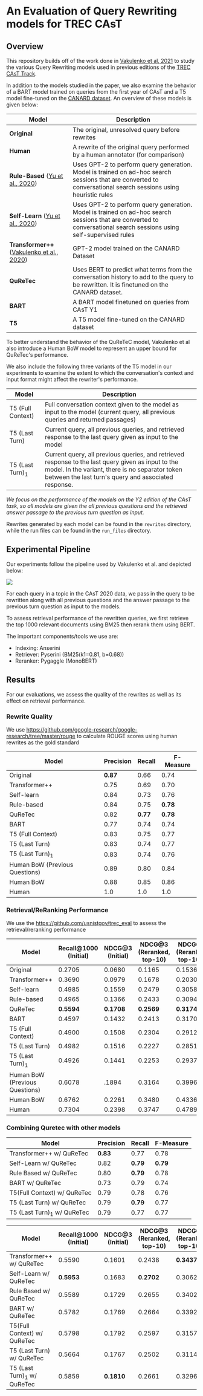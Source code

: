 # An Evaluation of Query Rewriting models for TREC CAsT

## Overview

This repository builds off of the work done in [Vakulenko et al, 2021](https://arxiv.org/abs/2101.07382) to study the various Query Rewriting models used in previous editions of the [TREC CAsT Track](http://www.treccast.ai/).

In addition to the models studied in the paper, we also examine the behavior of a BART model trained on queries from the first year of CAsT and a T5 model fine-tuned on the [CANARD dataset](http://users.umiacs.umd.edu/~jbg/docs/2019_emnlp_sequentialqa.pdf). An overview of these models is given below:


|Model |Description |
|-|-|
|**Original**|The original, unresolved query before rewrites|
|**Human**|A rewrite of the original query performed by a human annotator (for comparison)|
|**Rule-Based** ([Yu et al., 2020](https://arxiv.org/abs/2006.05009))|Uses GPT-2 to perform query generation. Model is trained on ad-hoc search sessions that are converted to conversational search sessions using heuristic rules|
|**Self-Learn** ([Yu et al., 2020](https://arxiv.org/abs/2006.05009))|Uses GPT-2 to perform query generation. Model is trained on ad-hoc search sessions that are converted to conversational search sessions using self-supervised rules|
|**Transformer++** ([Vakulenko et al., 2020](https://arxiv.org/pdf/2004.14652.pdf))|GPT-2 model trained on the CANARD Dataset|
|**QuReTec**|Uses BERT to predict what terms from the conversation history to add to the query to be rewritten. It is finetuned on the CANARD dataset.|
|**BART**|A BART model finetuned on queries from CAsT Y1|
|**T5**|A T5 model fine-tuned on the CANARD dataset|

To better understand the behavior of the QuReTeC model, Vakulenko et al also introduce a Human BoW model to represent an upper bound for QuReTec's performance.

We also include the following three variants of the T5 model in our experiments to examine the extent to which the conversation's context and input format might affect the rewriter's performance.

|Model|Description|
|-|-|
|T5 (Full Context)|Full conversation context given to the model as input to the model (current query, all previous queries and returned passages)|
|T5 (Last Turn)|Current query, all previous queries, and retrieved response to the last query given as input to the model|
|T5 (Last Turn)<sub>1</sub>|Current query, all previous queries, and retrieved response to the last query given as input to the model. In the variant, there is no separator token between the last turn's query and associated response.|

*We focus on the performance of the models on the Y2 edition of the CAsT task, so all models are given the all previous questions and the retrieved answer passage to the previous turn question as input.*

Rewrites generated by each model can be found in the `rewrites` directory, while the run files can be found in the `run_files` directory.

## Experimental Pipeline

Our experiments follow the pipeline used by Vakulenko et al. and depicted below:

![](https://i.imgur.com/q8aKvCi.png)

For each query in a topic in the CAsT 2020 data, we pass in the query to be rewritten along with all previous questions and the answer passage to the previous turn question as input to the models.

To assess retrieval performance of the rewritten queries, we first retrieve the top 1000 relevant documents using BM25 then rerank them using BERT.

The important components/tools we use are:

* Indexing: Anserini
* Retriever: Pyserini (BM25(k1=0.81, b=0.68))
* Reranker: Pygaggle (MonoBERT)


## Results

For our evaluations, we assess the quality of the rewrites as well as its effect on retrieval performance.

### Rewrite Quality

We use https://github.com/google-research/google-research/tree/master/rouge to calculate ROUGE scores using human rewrites as the gold standard

| Model | Precision | Recall | F-Measure|
| -------- | -------- | -------- |-----|
| Original| **0.87** |0.66|0.74|
| Transformer++ |0.75|0.69|0.70|
| Self-learn |0.84|0.73|0.76|
| Rule-based|0.84|0.75|**0.78**|
| QuReTec |0.82|**0.77**|**0.78**|
| BART |0.77|0.74|0.74|
| T5 (Full Context) |0.83|0.75|0.77|
| T5 (Last Turn) |0.83|0.74|0.77|
| T5 (Last Turn)<sub>1</sub> |0.83|0.74|0.76|
| Human BoW (Previous Questions) |0.89|0.80|0.84|
| Human BoW |0.88|0.85|0.86|
| Human|1.0|1.0|1.0|

### Retrieval/ReRanking Performance

We use the https://github.com/usnistgov/trec_eval to assess the retrieval/reranking performance

| Model | Recall@1000 (Initial) | NDCG@3 (Initial) |NDCG@3 (Reranked, top-10) |NDCG@3 (Reranked, top-100)|
| -------- | -------- | -------- |-----|---|
| Original| 0.2705 |0.0680|0.1165|0.1536|
| Transformer++ |0.3690|0.0979|0.1678|0.2030|
| Self-learn |0.4985|0.1559|0.2479|0.3058|
| Rule-based|0.4965|0.1366|0.2433|0.3094|
| QuReTec |**0.5594**|**0.1708**|**0.2569**|**0.3174**|
| BART |0.4597|0.1432|0.2413|0.3170|
| T5 (Full Context) |0.4900|0.1508|0.2304|0.2912|
| T5 (Last Turn) |0.4982|0.1516|0.2227|0.2851|
| T5 (Last Turn)<sub>1</sub> |0.4926|0.1441|0.2253|0.2937|
| Human BoW (Previous Questions) |0.6078|.1894|0.3164|0.3996|
| Human BoW |0.6762|0.2261|0.3480|0.4336|
| Human|0.7304|0.2398|0.3747|0.4789

### Combining Quretec with other models

| Model | Precision | Recall | F-Measure|
| -------- | -------- | -------- |-----|
| Transformer++ w/ QuReTec | **0.83** |0.77|0.78|
| Self-Learn w/ QuReTec |0.82|**0.79**|**0.79**|
| Rule Based w/ QuReTec |0.80|**0.79**|0.78|
| BART w/ QuReTec |0.73|0.79|0.74|
| T5(Full Context) w/ QuReTec |0.79|0.78|0.76|
| T5 (Last Turn) w/ QuReTec |0.79|**0.79**|0.77|
| T5 (Last Turn)<sub>1</sub> w/ QuReTec |0.79|0.77|0.77|



| Model | Recall@1000 (Initial) | NDCG@3 (Initial) |NDCG@3 (Reranked, top-10) |NDCG@3 (Reranked, top-100)|
| -------- | -------- | -------- |-----|---|
| Transformer++ w/ QuReTec | 0.5590|0.1601|0.2438|**0.3437**|
| Self-Learn w/ QuReTec |**0.5953**|0.1683|**0.2702**|0.3062|
| Rule Based w/ QuReTec |0.5589|0.1729|0.2655|0.3402|
| BART w/ QuReTec |0.5782|0.1769|0.2664|0.3392|
| T5(Full Context) w/ QuReTec |0.5798|0.1792|0.2597|0.3157|
| T5 (Last Turn) w/ QuReTec |0.5664|0.1767|0.2502|0.3114|
| T5 (Last Turn)<sub>1</sub> w/ QuReTec |0.5859|**0.1810**|0.2661|0.3296|
